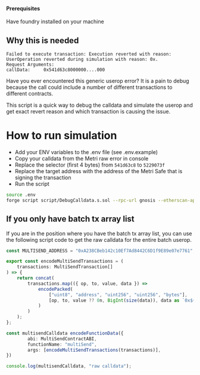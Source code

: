 #### Prerequisites

Have foundry installed on your machine

## Why this is needed

```
Failed to execute transaction: Execution reverted with reason: UserOperation reverted during simulation with reason: 0x.
Request Arguments:
callData:     0x541d63c8000000....000
```

Have you ever encountered this generic userop error? It is a pain to debug because the call could include a number of different transactions to different contracts.

This script is a quick way to debug the calldata and simulate the userop and get exact revert reason and which transaction is causing the issue.

# How to run simulation

- Add your ENV variables to the .env file (see .env.example)
- Copy your calldata from the Metri raw error in console
- Replace the selector (first 4 bytes) from `541d63c8` to `5229073f`
- Replace the target address with the address of the Metri Safe that is signing the transaction
- Run the script

```bash
source .env
forge script script/DebugCalldata.s.sol --rpc-url gnosis --etherscan-api-key ${GNOSIS_SCAN_KEY} -vvvv
```

## If you only have batch tx array list

If you are in the position where you have the batch tx array list, you can use the following script code to get the raw calldata for the entire batch userop.

```typescript
const MULTISEND_ADDRESS = "0xA238CBeb142c10Ef7Ad8442C6D1f9E89e07e7761";

export const encodeMultiSendTransactions = (
    transactions: MultiSendTransaction[]
) => {
    return concat(
        transactions.map(({ op, to, value, data }) =>
            encodePacked(
                ["uint8", "address", "uint256", "uint256", "bytes"],
                [op, to, value ?? 0n, BigInt(size(data)), data as `0x${string}`]
            )
        )
    );
};

const multisendCalldata encodeFunctionData({
        abi: MultiSendContractABI,
        functionName: "multiSend",
        args: [encodeMultiSendTransactions(transactions)],
})

console.log(multisendCalldata, "raw calldata");
```
